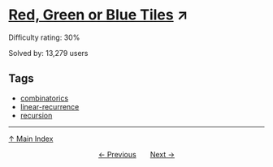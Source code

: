# [Red, Green or Blue Tiles](https://projecteuler.net/problem=116) ↗️

Difficulty rating: 30%

Solved by: 13,279 users
## Tags

- [combinatorics](../tags/combinatorics.md)
- [linear-recurrence](../tags/linear-recurrence.md)
- [recursion](../tags/recursion.md)



---

[↑ Main Index](../README.md)


<div align=center><a href='115.md'>← Previous</a> &nbsp;&nbsp; &nbsp;&nbsp;  <a href='117.md'>Next →</a></div>
